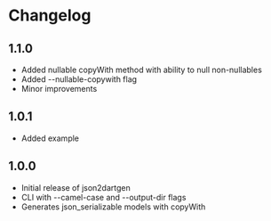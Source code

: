 # Changelog

## 1.1.0

- Added nullable copyWith method with ability to null non-nullables
- Added --nullable-copywith flag
- Minor improvements

## 1.0.1

- Added example

## 1.0.0

- Initial release of json2dartgen
- CLI with --camel-case and --output-dir flags
- Generates json_serializable models with copyWith
